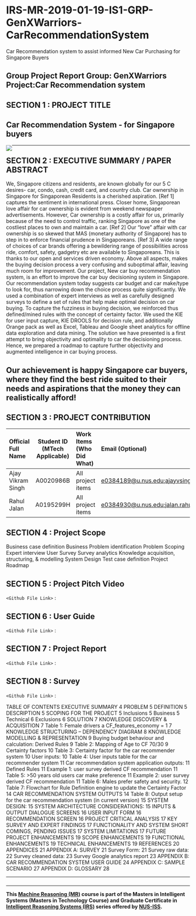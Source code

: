 # IRS-MR-2019-01-19-IS1-GRP-GenXWarriors-CarRecommendationSystem
Car Recommendation system to assist informed New Car Purchasing for Singapore Buyers


Group Project Report
Group: GenXWarriors
Project:Car Recommendation system
---


## SECTION 1 : PROJECT TITLE
## Car Recommendation System - for Singapore buyers 


<img src="SystemCode/clips/static/hdb-bto.png"
     style="float: left; margin-right: 0px;" />

---
## SECTION 2 : EXECUTIVE SUMMARY / PAPER ABSTRACT

We, Singapore citizens and residents, are known globally for our 5 C desires- car, condo, cash, credit card, and country club. Car ownership in Singapore for Singaporean Residents is a cherished aspiration. [Ref 1] captures the sentiment in international press. Closer home, Singaporean love affair for car ownership is evident from weekend newspaper advertisements.
However, Car ownership is a costly affair for us, primarily because of the need to control traffic, ranking Singapore as one of the costliest places to own and maintain a car. [Ref 2]
Our “love” affair with car ownership is so skewed that MAS (monetary authority of Singapore) has to step in to enforce financial prudence in Singaporeans. [Ref 3]
A wide range of choices of car brands offering a bewildering range of possibilities across ride, comfort, safety, gadgetry etc are available to Singaporeans. This is thanks to our open and services driven economy.
Above all aspects, makes the buying decision process a very confusing and suboptimal affair, leaving much room for improvement.
Our project, New car buy recommendation system, is an effort to improve the car buy decisioning system in Singapore. Our recommendation system today suggests car budget and car make/type to look for, thus narrowing down the choice process quite significantly.
We used a combination of expert interviews as well as carefully designed surveys to define a set of rules that help make optimal decision on car buying. To capture the fuzziness in buying decision, we reinforced thus defined/mined rules with the concept of certainty factor.
We used the KIE for user input capture, KIE DROOLS for decision rule, and additionally Orange pack as well as Excel, Tableau and Google sheet analytics for offline data exploration and data mining.
The solution we have presented is a first attempt to bring objectivity and optimality to car the decisioning process. Hence, we prepared a roadmap to capture further objectivity and augmented intelligence in car buying process.

Our achievement is happy Singapore car buyers, where they find the best ride suited to their needs and aspirations that the money they can realistically afford!
---
## SECTION 3 :  PROJECT CONTRIBUTION

| Official Full Name  | Student ID (MTech Applicable)  | Work Items (Who Did What) | Email (Optional) |
| :------------ |:---------------:| :-----| :-----|
| Ajay Vikram Singh | A0020986B | All project items | e0384189@u.nus.edu;ajayvsingh@gmail.com |
| Rahul Jalan| A0195299H | All project items | e0384930@u.nus.edu;jalan.rahul@gmail.com |

## SECTION 4 :  Project Scope

Business case definition
Business Problem identification
Problem Scoping
Expert interview 
User Survey
Survey analytics
Knowledge acquisition, structuring, & modelling
System Design
Test case definition
Project Roadmap


## SECTION 5 : Project Pitch Video

`<Github File Link>` : 

## SECTION 6 : User Guide

`<Github File Link>` : 

## SECTION 7 : Project Report 

`<Github File Link>` : 

## SECTION 8 : Survey 

`<Github File Link>` : 

TABLE OF CONTENTS
EXECUTIVE SUMMARY	4
PROBLEM	5
DEFINITION	5
DESCRIPTION	5
SCOPING FOR THE PROJECT	5
Inclusions	5
Business	5
Technical	6
Exclusions	6
SOLUTION	7
KNOWLEDGE DISCOVERY & ACQUISITION	7
Table 1: Female drivers a CF_features_economy = 1	7
KNOWLEDGE STRUCTURING – DEPENDENCY DIAGRAM	8
KNOWLEDGE MODELLING & REPRESENTATION	9
Buying budget behaviour and calculation: Derived Rules	9
Table 2: Mapping of Age to CF 70/30	9
Certainty factors	10
Table 3: Certainty factor for the car recommender system	10
User inputs:	10
Table 4: User inputs table for the car recommender system	11
Car recommendation system application outputs:	11
Defined Rules	11
Example 1: user survey derived CF recommendation	11
Table 5: >50 years old users car make preference	11
Example 2: user survey derived CF recommendation	11
Table 6: Males prefer safety and security.	12
Table 7: Flowchart for Rule Definition engine to update the Certainty Factor	14
CAR RECOMMENDATION SYSTEM OUTPUTS	14
Table 8: Output setup for the car recommendation system (in current version)	15
SYSTEM DESIGN:	15
SYSTEM ARCHITECTURE CONSIDERATIONS:	15
INPUTS & OUTPUT DIALOGUE SCREENS	16
USER INPUT FORM	16
RECOMMENDATION SCREEN	16
PROJECT CRITICAL ANALYSIS	17
KEY SURVEY AND EXPERT FINDINGS	17
FUNCTIONALITY AND SYSTEM SHORT COMINGS, PENDING ISSUES	17
SYSTEM LIMITATIONS	17
FUTURE PROJECT ENHANCEMENTS	19
SCOPE ENHANCEMENTS	19
FUNCTIONAL ENHANCEMENTS	19
TECHNICAL ENHANCEMENTS	19
REFERENCES	20
APPENDICES	21
APPENDIX A: SURVEY	21
Survey Form:	21
Survey raw data:	22
Survey cleaned data:	23
Survey Google analytics report	23
APPENDIX B: CAR RECOMMENDATION SYSTEM USER GUIDE	24
APPENDIX C: SAMPLE SCENARIO	27
APPENDIX D: GLOSSARY	28

---

### 

---

**This [Machine Reasoning (MR)](https://www.iss.nus.edu.sg/executive-education/course/detail/machine-reasoning "Machine Reasoning") course is part of the Masters in Intelligent Systems (Masters in Technology Course) and Graduate Certificate in [Intelligent Reasoning Systems (IRS)](https://www.iss.nus.edu.sg/stackable-certificate-programmes/intelligent-systems "Intelligent Reasoning Systems") series offered by [NUS-ISS](https://www.iss.nus.edu.sg "Institute of Systems Science, National University of Singapore").**

